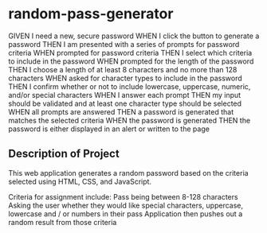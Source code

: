 # random-pass-generator

GIVEN I need a new, secure password
WHEN I click the button to generate a password
THEN I am presented with a series of prompts for password criteria
WHEN prompted for password criteria
THEN I select which criteria to include in the password
WHEN prompted for the length of the password
THEN I choose a length of at least 8 characters and no more than 128 characters
WHEN asked for character types to include in the password
THEN I confirm whether or not to include lowercase, uppercase, numeric, and/or special characters
WHEN I answer each prompt
THEN my input should be validated and at least one character type should be selected
WHEN all prompts are answered
THEN a password is generated that matches the selected criteria
WHEN the password is generated
THEN the password is either displayed in an alert or written to the page

 ## Description of Project

This web application generates a random password based on the criteria selected using HTML, CSS, and JavaScript. 

Criteria for assignment include: 
Pass being between 8-128 characters
Asking the user whether they would like special characters, uppercase, lowercase and / or numbers in their pass
Application then pushes out a random result from those criteria
